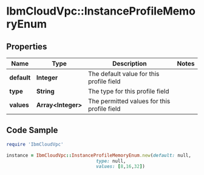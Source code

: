 # IbmCloudVpc::InstanceProfileMemoryEnum

## Properties

Name | Type | Description | Notes
------------ | ------------- | ------------- | -------------
**default** | **Integer** | The default value for this profile field | 
**type** | **String** | The type for this profile field | 
**values** | **Array&lt;Integer&gt;** | The permitted values for this profile field | 

## Code Sample

```ruby
require 'IbmCloudVpc'

instance = IbmCloudVpc::InstanceProfileMemoryEnum.new(default: null,
                                 type: null,
                                 values: [8,16,32])
```


